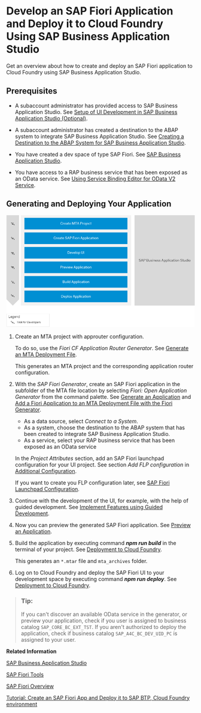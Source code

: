 <!-- loio2498cbfce1b14f3b9f62fab9fa4407f7 -->

# Develop an SAP Fiori Application and Deploy it to Cloud Foundry Using SAP Business Application Studio

Get an overview about how to create and deploy an SAP Fiori application to Cloud Foundry using SAP Business Application Studio.



<a name="loio2498cbfce1b14f3b9f62fab9fa4407f7__section_vrs_rsc_jsb"/>

## Prerequisites

-   A subaccount administrator has provided access to SAP Business Application Studio. See [Setup of UI Development in SAP Business Application Studio \(Optional\)](../20-getting-started/setup-of-ui-development-in-sap-business-application-studio-optional-37a896b.md).
-   A subaccount administrator has created a destination to the ABAP system to integrate SAP Business Application Studio. See [Creating a Destination to the ABAP System for SAP Business Application Studio](../20-getting-started/creating-a-destination-to-the-abap-system-for-sap-business-application-studio-e597948.md).
-   You have created a dev space of type SAP Fiori. See [SAP Business Application Studio](https://help.sap.com/viewer/17d50220bcd848aa854c9c182d65b699/Latest/en-US/b0110400b44748d7b844bb5977a657fa.html).

-   You have access to a RAP business service that has been exposed as an OData service. See [Using Service Binding Editor for OData V2 Service](https://help.sap.com/viewer/923180ddb98240829d935862025004d6/Cloud/en-US/81dc788fbda74883bd775a4036fa4b67.html).



<a name="loio2498cbfce1b14f3b9f62fab9fa4407f7__section_dvd_t3k_hmb"/>

## Generating and Deploying Your Application

![](images/BAS_Deploy_to_CF_db62e69.png)

1.  Create an MTA project with approuter configuration.

    To do so, use the *Fiori CF Application Router Generator*. See [Generate an MTA Deployment File](https://help.sap.com/viewer/17d50220bcd848aa854c9c182d65b699/Latest/en-US/9c41152c5b8d4a658d7ef9f318b28917.html).

    This generates an MTA project and the corresponding application router configuration.

2.  With the *SAP Fiori Generator*, create an SAP Fiori application in the subfolder of the MTA file location by selecting *Fiori: Open Application Generator* from the command palette. See [Generate an Application](https://help.sap.com/viewer/17d50220bcd848aa854c9c182d65b699/Latest/en-US/db44d45051794d778f1dd50def0fa267.html) and [Add a Fiori Application to an MTA Deployment File with the Fiori Generator](https://help.sap.com/viewer/17d50220bcd848aa854c9c182d65b699/Latest/en-US/5a17ba6b62b2462aa0e25ffae7b8d728.html).

    -   As a data source, select *Connect to a System*.
    -   As a system, choose the destination to the ABAP system that has been created to integrate SAP Business Application Studio.
    -   As a service, select your RAP business service that has been exposed as an OData service

    In the *Project Attributes* section, add an SAP Fiori launchpad configuration for your UI project. See section *Add FLP configuration* in [Additional Configuration](https://help.sap.com/viewer/17d50220bcd848aa854c9c182d65b699/Latest/en-US/9bea64e63b824261932d90037ce3c5ae.html).

    If you want to create you FLP configuration later, see [SAP Fiori Launchpad Configuration](https://help.sap.com/viewer/17d50220bcd848aa854c9c182d65b699/Latest/en-US/bc3cb890dbb84d51ae80394821ce4990.html).

3.  Continue with the development of the UI, for example, with the help of guided development. See [Implement Features using Guided Development](https://help.sap.com/viewer/17d50220bcd848aa854c9c182d65b699/Latest/en-US/0c9e518ecf704b2f80a2bed0eaca60ae.html).
4.  Now you can preview the generated SAP Fiori application. See [Preview an Application](https://help.sap.com/viewer/17d50220bcd848aa854c9c182d65b699/Latest/en-US/b962685bdf9246f6bced1d1cc1d9ba1c.html).
5.  Build the application by executing command ***npm run build*** in the terminal of your project. See [Deployment to Cloud Foundry](https://help.sap.com/docs/SAP_FIORI_tools/17d50220bcd848aa854c9c182d65b699/607014e278d941fda4440f92f4a324a6.html#deployment-to-cloud-foundry).

    This generates an `*.mtar` file and `mta_archives` folder.

6.  Log on to Cloud Foundry and deploy the SAP Fiori UI to your development space by executing command ***npm run deploy***. See [Deployment to Cloud Foundry](https://help.sap.com/docs/SAP_FIORI_tools/17d50220bcd848aa854c9c182d65b699/607014e278d941fda4440f92f4a324a6.html#deployment-to-cloud-foundry).

> ### Tip:  
> If you can't discover an available OData service in the generator, or preview your application, check if you user is assigned to business catalog `SAP_CORE_BC_EXT_TST`. If you aren't authorized to deploy the application, check if business catalog `SAP_A4C_BC_DEV_UID_PC` is assigned to your user.

**Related Information**  


[SAP Business Application Studio](https://help.sap.com/viewer/product/SAP%20Business%20Application%20Studio/Cloud/en-US)

[SAP Fiori Tools](https://help.sap.com/viewer/product/SAP_FIORI_tools/Latest/en-US)

[SAP Fiori Overview](https://help.sap.com/viewer/product/SAP_FIORI_OVERVIEW/5_OVERVIEW/en-US?task=discover_task)

[Tutorial: Create an SAP Fiori App and Deploy it to SAP BTP, Cloud Foundry environment](https://developers.sap.com/tutorials/abap-environment-deploy-cf.html)

